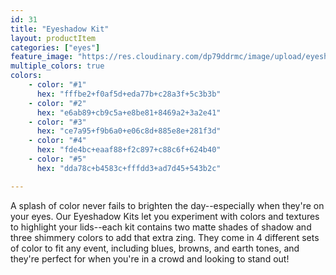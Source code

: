 ```yaml
---
id: 31
title: "Eyeshadow Kit"
layout: productItem
categories: ["eyes"]
feature_image: "https://res.cloudinary.com/dp79ddrmc/image/upload/eyeshadowKit_hceiif.jpg"
multiple_colors: true
colors:
    - color: "#1"
      hex: "fffbe2+f0af5d+eda77b+c28a3f+5c3b3b"
    - color: "#2"
      hex: "e6ab89+cb9c5a+e8be81+8469a2+3a2e41"
    - color: "#3"
      hex: "ce7a95+f9b6a0+e06c8d+885e8e+281f3d"
    - color: "#4"
      hex: "fde4bc+eaaf88+f2c897+c88c6f+624b40"
    - color: "#5"
      hex: "dda78c+b4583c+fffdd3+ad7d45+543b2c"

---
```

A splash of color never fails to brighten the day--especially when they're on your eyes. Our Eyeshadow Kits let you experiment with colors and textures to highlight your lids--each kit contains two matte shades of shadow and three shimmery colors to add that extra zing. They come in 4 different sets of color to fit any event, including blues, browns, and earth tones, and they're perfect for when you're in a crowd and looking to stand out!